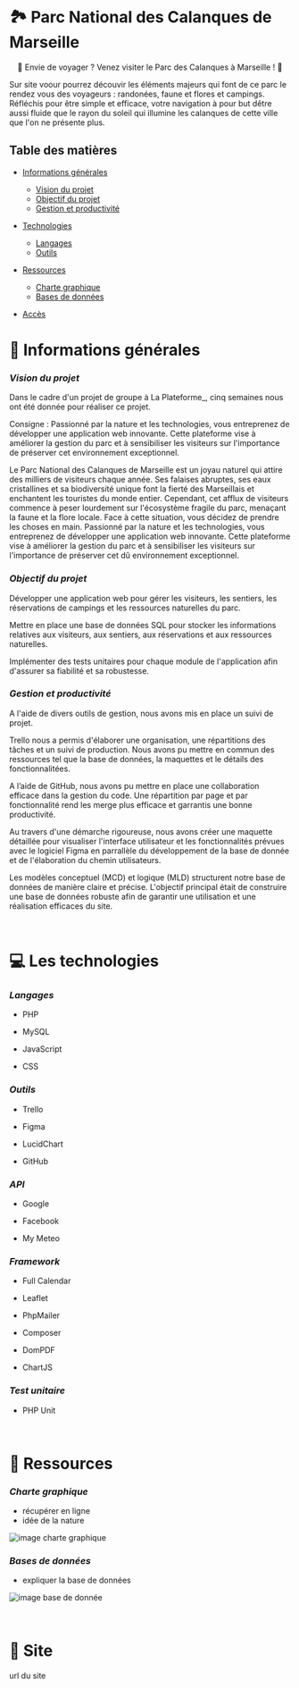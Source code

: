 # 🏞️ Parc National des Calanques de Marseille

<p align="center">
    🌳 Envie de voyager ? Venez visiter le Parc des Calanques à Marseille ! 🌊

Sur site voour pourrez découvir les éléments majeurs qui font de ce parc le rendez vous des voyageurs : randonées, faune et flores et campings. Réfléchis pour être simple et efficace, votre navigation à pour but dêtre aussi fluide que le rayon du soleil qui illumine les calanques de cette ville que l'on ne présente plus.

</p>

## Table des matières

- [Informations générales](#📢-informations-générales)

  - [Vision du projet](#vision-du-projet)
  - [Objectif du projet](#objectif-du-projet)
  - [Gestion et productivité](#gestion-et-productivité)

- [Technologies](#💻-les-technologies)

  - [Langages](#langages)
  - [Outils](#outils)

- [Ressources](#📁-ressources)

  - [Charte graphique](#charte-graphique)
  - [Bases de données](#bases-de-données)

- [Accès](#🔗-site)

# 📢 Informations générales

### <i>Vision du projet</i>

Dans le cadre d'un projet de groupe à La Plateforme\_, cinq semaines nous ont été donnée pour réaliser ce projet.

Consigne : Passionné par la nature et les technologies, vous entreprenez de développer une application web innovante. Cette plateforme vise à améliorer la gestion du parc et à sensibiliser les visiteurs sur l'importance de préserver cet environnement exceptionnel.

Le Parc National des Calanques de Marseille est un joyau naturel qui attire des milliers de visiteurs chaque année. Ses falaises abruptes, ses eaux cristallines et sa biodiversité unique font la fierté des Marseillais et enchantent les touristes du monde entier. Cependant, cet afflux de visiteurs commence à peser lourdement sur l'écosystème fragile du parc, menaçant la faune et la flore locale. Face à cette situation, vous décidez de prendre les choses en main. Passionné par la nature et les technologies, vous entreprenez de développer une application web innovante. Cette plateforme vise à améliorer la gestion du parc et à sensibiliser les visiteurs sur l'importance de préserver cet dû environnement exceptionnel.

### <i>Objectif du projet</i>

Développer une application web pour gérer les visiteurs, les sentiers, les
réservations de campings et les ressources naturelles du parc.

Mettre en place une base de données SQL pour stocker les informations
relatives aux visiteurs, aux sentiers, aux réservations et aux ressources
naturelles.

Implémenter des tests unitaires pour chaque module de l'application
afin d'assurer sa fiabilité et sa robustesse.

### <i>Gestion et productivité</i>

A l'aide de divers outils de gestion, nous avons mis en place un suivi de projet.

Trello nous a permis d'élaborer une organisation, une répartitions des tâches et un suivi de production. Nous avons pu mettre en commun des ressources tel que la base de données, la maquettes et le détails des fonctionnalitées.

A l’aide de GitHub, nous avons pu mettre en place une collaboration efficace dans la gestion du code. Une répartition par page et par fonctionnalité rend les merge plus efficace et garrantis une bonne productivité.

Au travers d'une démarche rigoureuse, nous avons créer une maquette détaillée pour visualiser l'interface utilisateur et les fonctionnalités prévues avec le logiciel Figma en parrallèle du développement de la base de donnée et de l'élaboration du chemin utilisateurs.

Les modèles conceptuel (MCD) et logique (MLD) structurent notre base de données de manière claire et précise. L'objectif principal était de construire une base de données robuste afin de garantir une utilisation et une réalisation efficaces du site.

<br>

# 💻 Les technologies

### <i>Langages</i>

- PHP

- MySQL

- JavaScript

- CSS

### <i>Outils</i>

- Trello

- Figma

- LucidChart

- GitHub

### <i>API</i>

- Google

- Facebook

- My Meteo

### <i>Framework</i>

- Full Calendar

- Leaflet

- PhpMailer

- Composer

- DomPDF

- ChartJS

### <i>Test unitaire</i>

- PHP Unit

<br>

# 📁 Ressources

### <i>Charte graphique</i>

- récupérer en ligne
- idée de la nature

![image charte graphique](./assets/readme/color.png)

### <i>Bases de données</i>

- expliquer la base de données

![image base de donnée](./assets/readme/color.png)

<br>

# 🔗 Site

url du site
